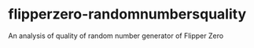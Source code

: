 # flipperzero-randomnumbersquality
An analysis of quality of random number generator of Flipper Zero
